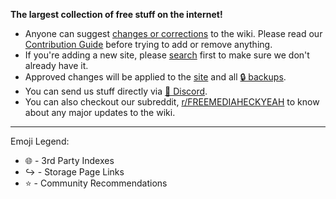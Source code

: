 **The largest collection of free stuff on the internet!**

* Anyone can suggest [changes or corrections](https://rentry.org/fmhyedit) to the wiki. Please read our [Contribution Guide](https://rentry.co/Contrib-Guide) before trying to add or remove anything.
* If you're adding a new site, please [search](https://raw.githubusercontent.com/nbats/FMHYedit/main/single-page) first to make sure we don't already have it.
* Approved changes will be applied to the [site](https://fmhy.net) and all [🔒 backups](https://www.reddit.com/r/FREEMEDIAHECKYEAH/wiki/backups).
* You can send us stuff directly via [💬 Discord](https://redd.it/17f8msf).
* You can also checkout our subreddit, [r/FREEMEDIAHECKYEAH](https://www.reddit.com/r/FREEMEDIAHECKYEAH/) to know about any major updates to the wiki.

***

Emoji Legend:

* 🌐 - 3rd Party Indexes
* ↪️ - Storage Page Links
* ⭐ - Community Recommendations
